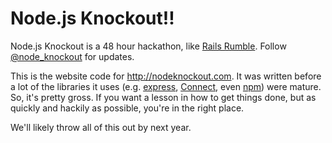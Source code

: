 Node.js Knockout!!
==================

Node.js Knockout is a 48 hour hackathon, like [Rails Rumble]. Follow
[@node_knockout] for updates.

This is the website code for <http://nodeknockout.com>. It was written before a
lot of the libraries it uses (e.g. [express], [Connect], even [npm]) were
mature. So, it's pretty gross. If you want a lesson in how to get things done,
but as quickly and hackily as possible, you're in the right place.

We'll likely throw all of this out by next year.

[Rails Rumble]:http://railsrumble.com
[@node_knockout]:http://twitter.com/node_knockout
[express]:http://expressjs.com/
[Connect]:http://senchalabs.github.com/connect/
[npm]:http://npmjs.org/
